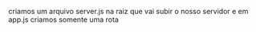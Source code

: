 criamos um arquivo server.js na raiz que vai subir o nosso servidor e em app.js criamos somente uma rota